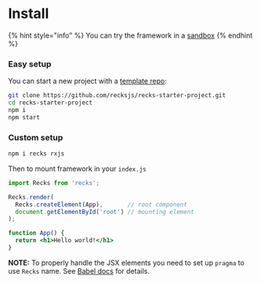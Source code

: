 # Install

{% hint style="info" %}
You can try the framework in a [sandbox](https://codesandbox.io/s/recks-example-greeting-input-tu6tp?fontsize=14&hidenavigation=1&theme=dark)
{% endhint %}

### Easy setup

You can start a new project with a [template repo](https://github.com/recksjs/recks-starter-project):

```bash
git clone https://github.com/recksjs/recks-starter-project.git
cd recks-starter-project
npm i
npm start
```

### Custom setup

```bash
npm i recks rxjs
```

Then to mount framework in your `index.js`

```jsx
import Recks from 'recks';

Recks.render(
  Recks.createElement(App),       // root component 
  document.getElementById('root') // mounting element
);

function App() {
  return <h1>Hello world!</h1>
}
```

**NOTE:** To properly handle the JSX elements you need to set up `pragma` to use `Recks` name. See [Babel docs](https://babeljs.io/docs/en/babel-preset-react#pragma) for details.

